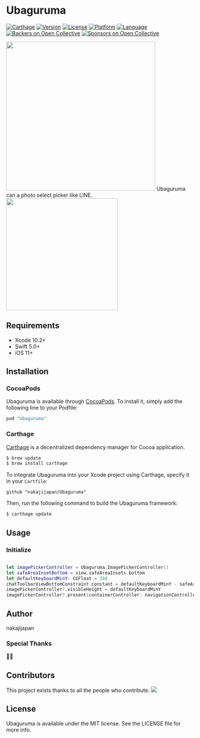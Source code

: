 # Ubaguruma

[![Carthage](https://img.shields.io/badge/Carthage-compatible-4BC51D.svg?style=flat)](https://github.com/Carthage/Carthage)
[![Version](https://img.shields.io/cocoapods/v/Ubaguruma.svg?style=flat)](http://cocoapods.org/pods/Ubaguruma)
[![License](https://img.shields.io/cocoapods/l/Ubaguruma.svg?style=flat)](http://cocoapods.org/pods/Ubaguruma)
[![Platform](https://img.shields.io/cocoapods/p/Ubaguruma.svg?style=flat)](http://cocoapods.org/pods/Ubaguruma)
[![Language](https://img.shields.io/badge/language-Swift%204-orange.svg)](https://swift.org)
[![Backers on Open Collective](https://opencollective.com/Ubaguruma/backers/badge.svg)](#backers) 
[![Sponsors on Open Collective](https://opencollective.com/Ubaguruma/sponsors/badge.svg)](#sponsors) 

<img src="https://raw.githubusercontent.com/nakajijapan/Ubaguruma/master/Ubaguruma.png" width="400" />
Ubaguruma can a photo select picker like LINE.


<img src="https://raw.githubusercontent.com/nakajijapan/Ubaguruma/master/demo.gif" width="300" />


## Requirements

- Xcode 10.2+
- Swift 5.0+
- iOS 11+

## Installation

### CocoaPods

Ubaguruma is available through [CocoaPods](http://cocoapods.org). To install
it, simply add the following line to your Podfile:

```ruby
pod "Ubaguruma"
```

### Carthage

[Carthage](https://github.com/Carthage/Carthage) is a decentralized dependency manager for Cocoa application.

``` bash
$ brew update
$ brew install carthage
```

To integrate Ubaguruma into your Xcode project using Carthage, specify it in your `Cartfile`:

``` ogdl
github "nakajijapan/Ubaguruma"
```

Then, run the following command to build the Ubaguruma framework:

``` bash
$ carthage update
```

## Usage

### Initialize

```swift

let imagePickerController = Ubaguruma.ImagePickerController()
let safeAreaInsetBottom = view.safeAreaInsets.bottom
let defaultKeyboardMinY: CGFloat = 346
chatToolbarViewBottomConstraint.constant = defaultKeyboardMinY - safeAreaInsetBottom
imagePickerController?.visibleHeight = defaultKeyboardMinY
imagePickerController?.present(containerController: navigationController, animated: animated)

```



## Author

nakajijapan

### Special Thanks

🙅‍♂️

## Contributors

This project exists thanks to all the people who contribute. 
<a href="https://github.com/nakajijapan/Ubaguruma/graphs/contributors"><img src="https://opencollective.com/Ubaguruma/contributors.svg?width=890&button=false" /></a>


## License

Ubaguruma is available under the MIT license. See the LICENSE file for more info.
